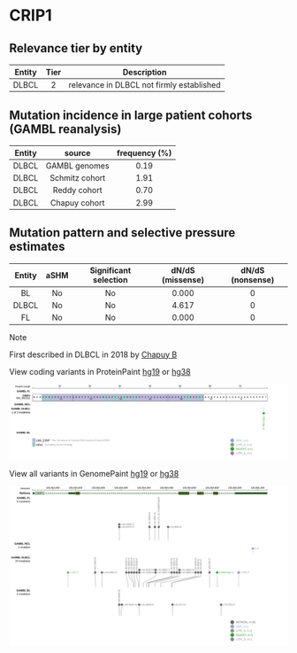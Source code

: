 # CRIP1

## Relevance tier by entity

|Entity|Tier|Description                              |
|:------:|:----:|-----------------------------------------|
|DLBCL |2   |relevance in DLBCL not firmly established|

## Mutation incidence in large patient cohorts (GAMBL reanalysis)

|Entity|source        |frequency (%)|
|:------:|:--------------:|:-------------:|
|DLBCL |GAMBL genomes |0.19         |
|DLBCL |Schmitz cohort|1.91         |
|DLBCL |Reddy cohort  |0.70         |
|DLBCL |Chapuy cohort |2.99         |

## Mutation pattern and selective pressure estimates

|Entity|aSHM|Significant selection|dN/dS (missense)|dN/dS (nonsense)|
|:------:|:----:|:---------------------:|:----------------:|:----------------:|
|BL    |No  |No                   |0.000           |0               |
|DLBCL |No  |No                   |4.617           |0               |
|FL    |No  |No                   |0.000           |0               |


> [!NOTE]
> First described in DLBCL in 2018 by [Chapuy B](https://pubmed.ncbi.nlm.nih.gov/29713087)


View coding variants in ProteinPaint [hg19](https://www.bcgsc.ca/downloads/morinlab/GAMBL/test/genes/CRIP1_protein.html)  or [hg38](https://www.bcgsc.ca/downloads/morinlab/GAMBL/test/genes/CRIP1_protein_hg38.html)

![image](images/proteinpaint/CRIP1_NM_001311.svg)

View all variants in GenomePaint [hg19](https://www.bcgsc.ca/downloads/morinlab/GAMBL/test/genes/CRIP1.html)  or [hg38](https://www.bcgsc.ca/downloads/morinlab/GAMBL/test/genes/CRIP1_hg38.html)

![image](images/proteinpaint/CRIP1.svg)

